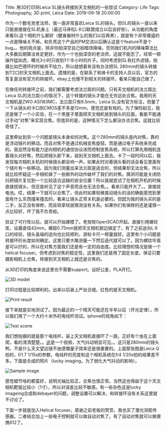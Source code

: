 Title: 用3D打印将Leica SL镜头转接到天文相机的一些尝试
Category: Life
Tags: Photography, 3D print, Leica
Date: 2019-09-18 20:00:00

作为一个数毛党老法师，我一直非常喜欢Leica SL的镜头。但SL的镜头一直以来只能直接接在SL机身上（最近马徕松L卡口联盟成立以后会好些）。从功能的角度来看SL这个相机什么都好（健身器材什么的我们以后再黑），就是有个非常傻逼的一点是降噪关不掉。和负责这个产品的PM交流以后确认这是个feature不是个bug。。他的观点是，除非你拍深空自己拍暗场降噪，否则我们机内的降噪算法比大多数后期算法肯定更好。作为一个也拍深空的老法师，这就不能忍了。经常一顿操作猛如虎，曝光3小时只收到1个半小时的片子。同时考虑到SL有红外滤镜，拍摄比如巴德环的时候并不给力，所以就想着有没有办法把SL 280mm的镜头转接到T2口的天文相机上面去。遗憾的是，在联系了和徕卡的支持人员以后，官方的答复是没有官方的转接环。ebay上也搜不到相关的转接环。看来只能自己做了。

在做任何转接环之前，我们都需要考虑法兰距的问题。只有天文相机的法兰距比Leica SL的法兰距小的情况下，这个转接的镜头才能在无穷远处合焦。我用的天文相机是ZWO ASI183MC，法兰距只有6.5mm，Leica SL没有官方标注，但量了一下从镜头的卡口到CMOS差不多是12mm，感觉还是有戏的。为了保险起见，我还是做了一个小实验，在一个黑屋子里面把天文相机放到镜头的后面，看能不能通过手动“对焦”来实现合焦。但诡异的是，这种情况下怎么都没办法合焦。这就比较奇怪了。

这里牵扯到另一个问题是镜头本身如何对焦。这个280mm的镜头是内对焦，靠的是浮动镜片的移动。而且对焦不是通过机械变焦旋钮，而是通过电子系统来完成的。我显然没有能力逆向相机的通信协议进而控制变焦系统，所以打算先用相机连着镜头对好焦，然后把镜头卸下来，装到天文相机上面去。卡了一段时间以后，我发现每次相机关机的时候镜头都会响一声。如果此时对着镜头看的话会看见里面有个镜片有一些移动。因为我们测量出来法兰距是适合的，但结果却无法合焦，所以就比较怀疑这一步相机做了一些额外的动作破坏了我们的对焦。猜测可能是关闭防抖把镜片复位到一个比较适合运输的安全位置？所以我就尝试了在相机开机的时候直接拔镜头，但还是听见了这个声音而且也无法合焦。。看来只能开大了。。直接拔电池。哎，结果一下就可以合焦了。但此时如果轻微晃动镜头的话的确能感觉到里面有什么东西撞来撞去的，看来让镜头正常关机是必要的。但因为我的镜头买的是二手，反正没有保修，而且轻拿轻放猜测没有关系。如果你们有保修的还是谨慎一点比较好，坏了我不负责蛤。

验证了可行性以后，就可以开始建模了。老规矩OpenSCAD开起。直接引用螺纹库，设置直径42mm，螺距0.75mm就把天文相机那边搞定了。有了之前逆向L卡口的经验，镜头盖端的逆向也比较顺利，游标卡尺一顿量就好。这里有个小问题是转接环的长度如何确定。这里只要大略测量一下然后迭代就可以了。因为螺纹毕竟是可以拧的，所以在对焦方面我们还是有一定的自由度。比较理想的情况是做一个helical focuser。但考虑到对焦的稳定性，这里我们还是用了固定长度，保证只要摄影相机上合焦，转接到天文相机上就还是合焦的。

从3D打印的角度来说这里也不需要support。设好公差，PLA开打。

![3D model](/images/3d-print-sl-lens-model.jpg)

打印过程是比较顺利的。出来以后装上严丝合缝。红色的是天文相机。

![Print result](/images/3d-print-sl-lens-result.jpg)

接下来就是实地测试了。因为最近的一个晴天可能还在半年以后（开光定律），所以我们用了一个大约十米外的电线杆测试。iphone的视角如下：

![Test scene](/images/3d-print-sl-lens-test-scene.jpg)

我们想拍摄的就是那个电线杆。装上天文相机直接吓了一跳，正好有个虫在上面爬，看的清清楚楚。。[这](https://www.bilibili.com/video/av94830860/)是一个视频，大气抖动明显可见。。这只是280mm的镜头鸭，不是什么天文望远镜不由感慨量子效率还是很重要的。上面那张图是Leica Q拍的，f/1.7 1/15s的参数，电线杆的亮度和这个相机系统在f/4 1/20s拍的结果差不多。下面是合成的照片（lucky imaging，为了弱化大气抖动的影响）。

![Sample image](/images/3d-print-sl-lens-result-photo.jpg)

感觉细节啥的都蛮好，说明光轴比较正，合焦也很正常。当然这也得益于这个天文相机靶面比较小（1寸），所以对误差比较不敏感。有一些杂色这是lucky imageing合成和debayer的问题，调整设置可以解决，和转接环没有关系这里就不讨论了。

下面一步就是加入Helical focuser。感谢之前老板的赞赏，我也买了激光测距传感器。二者结合加上一些电子控制就可以做自动对焦了。有了自动对焦就可以做便携612了。